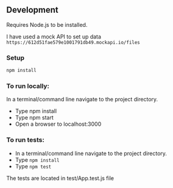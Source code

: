 ## Development

Requires Node.js to be installed.

I have used a mock API to set up data 
`https://612d51fae579e1001791db49.mockapi.io/files`

### Setup

```bash
npm install
```
### To run locally:

In a terminal/command line navigate to the project directory.
* Type npm install
* Type npm start
* Open a browser to localhost:3000

### To run tests:

* In a terminal/command line navigate to the project directory.
* Type `npm install`
* Type `npm test`

The tests are located in test/App.test.js file